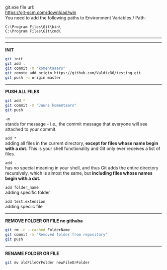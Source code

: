 
git.exe file url:  
https://git-scm.com/download/win  
You need to add the following paths to Environment Variables / Path:
```code
C:\Program Files\Git\bin\
C:\Program Files\Git\cmd\
```
---
---
**INIT**  

```bash
git init  
git add .  
git commit -m "komentaaars"  
git remote add origin https://github.com/Valdiz86/testing.git  
git push -u origin master  
```
___
**PUSH ALL FILES**  
```bash
git add *
git commit -m "Jauns komentaars"  
git push  
```

```-m```  
  stands for message - i.e., the commit message that everyone will see attached to your commit.
  
```add *```  
   adding all files in the current directory, **except for files whose name begin with a dot**. This is your shell functionality and Git only ever receives a list of files.  
  
```add .```   
has no special meaning in your shell, and thus Git adds the entire directory recursively, which is almost the same, but **including files whose names begin with a dot.**

```add folder_name ```  
adding specific folder  

```add test.extension```  
adding speciic file
___
**REMOVE FOLDER OR FILE no githuba**  
```bash
git rm -r --cached FolderName  
git commit -m "Removed folder from repository"  
git push
```
___
**RENAME FOLDER OR FILE**  
```bash
git mv oldFileOrFolder newFileOrFolder  
```